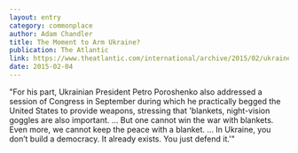```yaml
---
layout: entry
category: commonplace
author: Adam Chandler
title: The Moment to Arm Ukraine?
publication: The Atlantic
link: https://www.theatlantic.com/international/archive/2015/02/ukraine-lethal-aid-pro-russian-separatists-arm/385123/
date: 2015-02-04
---
```


"For his part, Ukrainian President Petro Poroshenko also addressed a session of Congress in September during which he practically begged the United States to provide weapons, stressing that 'blankets, night-vision goggles are also important. … But one cannot win the war with blankets. Even more, we cannot keep the peace with a blanket. ... In Ukraine, you don’t build a democracy. It already exists. You just defend it.'"
